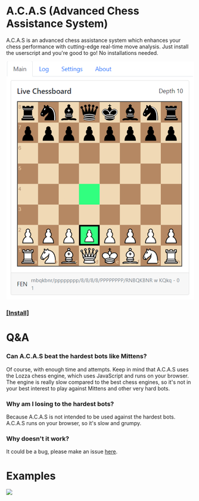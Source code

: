 # A.C.A.S (Advanced Chess Assistance System)

A.C.A.S is an advanced chess assistance system which enhances your chess performance with cutting-edge real-time move analysis. Just install the userscript and you're good to go! No installations needed.

![](content/examp.png)

### [[Install]](https://github.com/Hakorr/Userscripts/raw/main/Other/A.C.A.S/acas.user.js)

# Q&A

### Can A.C.A.S beat the hardest bots like Mittens?

Of course, with enough time and attempts. Keep in mind that A.C.A.S uses the Lozza chess engine, which uses JavaScript and runs on your browser. The engine is really slow compared to the best chess engines, so it's not in your best interest to play against Mittens and other very hard bots.

### Why am I losing to the hardest bots?

Because A.C.A.S is not intended to be used against the hardest bots. A.C.A.S runs on your browser, so it's slow and grumpy.

### Why doesn't it work?

It could be a bug, please make an issue [here](https://github.com/Hakorr/Userscripts/issues).

# Examples

![](content/example.gif)
